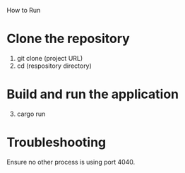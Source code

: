 How to Run

# Clone the repository
1. git clone (project URL)
2. cd (respository directory)

# Build and run the  application
3. cargo run

# Troubleshooting
Ensure no other process is using port 4040.
